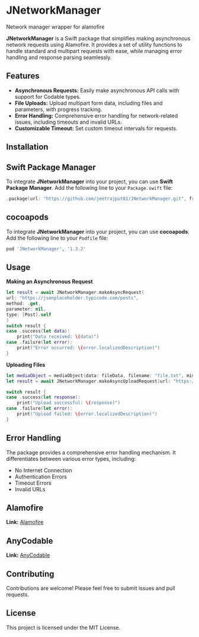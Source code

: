 # JNetworkManager
Network manager wrapper for alamofire

**JNetworkManager** is a Swift package that simplifies making asynchronous network requests using Alamofire. It provides a set of utility functions to handle standard and multipart requests with ease, while managing error handling and response parsing seamlessly.

## Features
- **Asynchronous Requests:** Easily make asynchronous API calls with support for Codable types.
- **File Uploads:** Upload multipart form data, including files and parameters, with progress tracking.
- **Error Handling:** Comprehensive error handling for network-related issues, including timeouts and invalid URLs.
- **Customizable Timeout:** Set custom timeout intervals for requests.

## Installation
## Swift Package Manager
To integrate **JNetworkManager** into your project, you can use **Swift Package Manager**. Add the following line to your  `Package.swift` file:
```swift
.package(url: "https://github.com/jeetrajput01/JNetworkManager.git", from: "1.3.2")
```
## cocoapods
To integrate **JNetworkManager** into your project, you can use **cocoapods**. Add the following line to your  `Podfile` file:
```ruby
pod 'JNetworkManager', '1.3.2'
```

## Usage
**Making an Asynchronous Request**
```swift
let result = await JNetworkManager.makeAsyncRequest(
url: "https://jsonplaceholder.typicode.com/posts",
method: .get,
parameter: nil,
type: [Post].self
)
switch result {
case .success(let data):
    print("Data received: \(data)")
case .failure(let error):
    print("Error occurred: \(error.localizedDescription)")
}
```
**Uploading Files**
```swift
let mediaObject = mediaObject(data: fileData, filename: "file.txt", mimeType: "text/plain")
let result = await JNetworkManager.makeAsyncUploadRequest(url: "https://api.example.com/upload", method: .post, parameter: ["key": "value"], mediaObj: ["file": mediaObject])

switch result {
case .success(let response):
    print("Upload successful: \(response)")
case .failure(let error):
    print("Upload failed: \(error.localizedDescription)")
}
```

## Error Handling
The package provides a comprehensive error handling mechanism. It differentiates between various error types, including:
- No Internet Connection
- Authentication Errors
- Timeout Errors
- Invalid URLs

## Alamofire
**Link:** [Alamofire](https://github.com/Alamofire/Alamofire)

## AnyCodable
**Link:** [AnyCodable](https://github.com/Flight-School/AnyCodable)

## Contributing
Contributions are welcome! Please feel free to submit issues and pull requests.

## License
This project is licensed under the MIT License.
